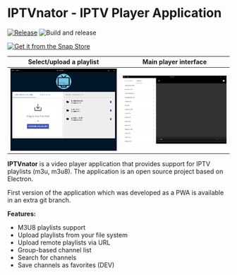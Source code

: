 # IPTVnator - IPTV Player Application

  <a href="https://github.com/4gray/iptvnator/releases"><img src="https://img.shields.io/github/release/4gray/iptvnator.svg?style=round-square" alt="Release"></a>
  ![Build and release](https://github.com/4gray/iptvnator/workflows/Build%20and%20release/badge.svg)</a>
    
[![Get it from the Snap Store](https://snapcraft.io/static/images/badges/en/snap-store-black.svg)](https://snapcraft.io/iptvnator)

|                       Select/upload a playlist                       |                   Main player interface                   |
| :------------------------------------------------------------------: | :-------------------------------------------------------: |
| ![List with added playlists and upload interface](./iptv-upload.png) | ![Sidebar with channel and video player](./iptv-main.png) |

**IPTVnator** is a video player application that provides support for IPTV playlists (m3u, m3u8). The application is an open source project based on Electron.

First version of the application which was developed as a PWA is available in an extra git branch.

**Features:**

-   M3U8 playlists support
-   Upload playlists from your file system
-   Upload remote playlists via URL
-   Group-based channel list
-   Search for channels
-   Save channels as favorites (DEV)
